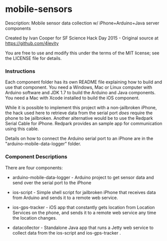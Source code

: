 # mobile-sensors #

Description: Mobile sensor data collection w/ iPhone+Arduino+Java server components

Created by Ivan Cooper for SF Science Hack Day 2015 - Original source at https://github.com/4levity

You are free to use and modify this under the terms of the MIT license; see the LICENSE file for details.

### Instructions ###

Each component folder has its own README file explaining how to build and use that component. You need a Windows, Mac or Linux computer with Arduino software and JDK 1.7 to build the Arduino and Java components. You need a Mac with Xcode installed to build the iOS component. 

While it is possible to implement this project with a non-jailbroken iPhone, the hack used here to retrieve data from the serial port *does* require the phone to be jailbroken. Another alternative would be to use the Redpark Serial Cable for iPhone. Redpark provides an sample app for communication using this cable.

Details on how to connect the Arduino serial port to an iPhone are in the "arduino-mobile-data-logger" folder.

### Component Descriptions ###

There are four components:

* arduino-mobile-data-logger - Arduino project to get sensor data and send
over the serial port to the iPhone

* ios-script - Simple shell script for jailbroken iPhone that receives data from Arduino and sends
it to a remote web service.

* ios-gps-tracker - iOS app that constantly gets location from Location Services on
the phone, and sends it to a remote web service any time the location changes.

* datacollector - Standalone Java app that runs a Jetty web service to collect data
from the ios-script and ios-gps-tracker .
